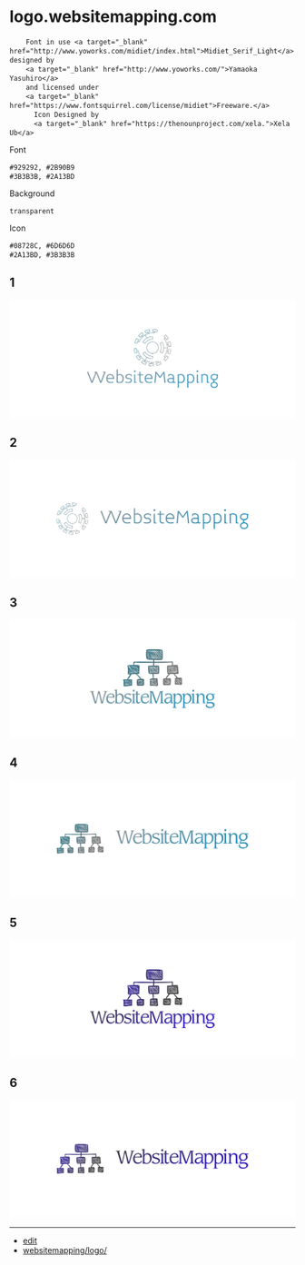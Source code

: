 # logo.websitemapping.com


        Font in use <a target="_blank" href="http://www.yoworks.com/midiet/index.html">Midiet_Serif_Light</a> designed by
        <a target="_blank" href="http://www.yoworks.com/">Yamaoka Yasuhiro</a>
        and licensed under
        <a target="_blank" href="https://www.fontsquirrel.com/license/midiet">Freeware.</a>
          Icon Designed by
          <a target="_blank" href="https://thenounproject.com/xela.">Xela Ub</a>



Font
  
    #929292, #2B90B9
    #3B3B3B, #2A13BD


Background
    
    transparent


Icon
    
    #08728C, #6D6D6D
    #2A13BD, #3B3B3B
    


    



## 1
![1/cover.png](1/cover.png)

## 2
![2/cover.png](2/cover.png)

## 3
![3/cover.png](3/cover.png)

## 4
![4/cover.png](4/cover.png)

## 5
![5/cover.png](5/cover.png)

## 6
![6/cover.png](6/cover.png)


---

+ [edit](https://github.com/websitemapping/logo/edit/main/README.md)
+ [websitemapping/logo/](https://github.com/websitemapping/logo/)
    
    
    
